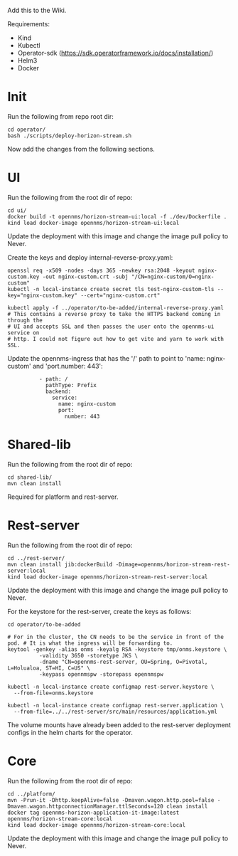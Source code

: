 Add this to the Wiki.

Requirements:
* Kind
* Kubectl
* Operator-sdk (https://sdk.operatorframework.io/docs/installation/)
* Helm3
* Docker


# Init

Run the following from repo root dir:
```
cd operator/
bash ./scripts/deploy-horizon-stream.sh
```

Now add the changes from the following sections.

# UI

Run the following from the root dir of repo:
```
cd ui/
docker build -t opennms/horizon-stream-ui:local -f ./dev/Dockerfile .
kind load docker-image opennms/horizon-stream-ui:local
```

Update the deployment with this image and change the image pull policy to Never.

Create the keys and deploy internal-reverse-proxy.yaml:
```
openssl req -x509 -nodes -days 365 -newkey rsa:2048 -keyout nginx-custom.key -out nginx-custom.crt -subj "/CN=nginx-custom/O=nginx-custom"
kubectl -n local-instance create secret tls test-nginx-custom-tls --key="nginx-custom.key" --cert="nginx-custom.crt"

kubectl apply -f ../operator/to-be-added/internal-reverse-proxy.yaml
# This contains a reverse proxy to take the HTTPS backend coming in through the
# UI and accepts SSL and then passes the user onto the opennms-ui service on
# http. I could not figure out how to get vite and yarn to work with SSL.
```

Update the opennms-ingress that has the '/' path to point to 'name: nginx-custom' and 'port.number: 443':
```
          - path: /
            pathType: Prefix
            backend:
              service:
                name: nginx-custom
                port:
                  number: 443
```

# Shared-lib

Run the following from the root dir of repo:
```
cd shared-lib/
mvn clean install
```

Required for platform and rest-server.

# Rest-server

Run the following from the root dir of repo:
```
cd ../rest-server/
mvn clean install jib:dockerBuild -Dimage=opennms/horizon-stream-rest-server:local
kind load docker-image opennms/horizon-stream-rest-server:local
```

Update the deployment with this image and change the image pull policy to Never.

For the keystore for the rest-server, create the keys as follows:
```
cd operator/to-be-added

# For in the cluster, the CN needs to be the service in front of the pod. # It is what the ingress will be forwarding to.
keytool -genkey -alias onms -keyalg RSA -keystore tmp/onms.keystore \
          -validity 3650 -storetype JKS \
          -dname "CN=opennms-rest-server, OU=Spring, O=Pivotal, L=Holualoa, ST=HI, C=US" \
          -keypass opennmspw -storepass opennmspw

kubectl -n local-instance create configmap rest-server.keystore \
  --from-file=onms.keystore

kubectl -n local-instance create configmap rest-server.application \
  --from-file=../../rest-server/src/main/resources/application.yml
```

The volume mounts have already been added to the rest-server deployment configs in the helm charts for the operator.

# Core

Run the following from the root dir of repo:
```
cd ../platform/
mvn -Prun-it -Dhttp.keepAlive=false -Dmaven.wagon.http.pool=false -Dmaven.wagon.httpconnectionManager.ttlSeconds=120 clean install
docker tag opennms-horizon-application-it-image:latest opennms/horizon-stream-core:local
kind load docker-image opennms/horizon-stream-core:local
```

Update the deployment with this image and change the image pull policy to Never.
